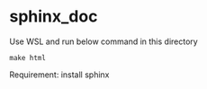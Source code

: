 # sphinx_doc
Use WSL and run below command in this directory
```
make html
```

Requirement: install sphinx